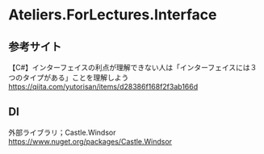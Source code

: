 # Ateliers.ForLectures.Interface

## 参考サイト

【C#】インターフェイスの利点が理解できない人は「インターフェイスには３つのタイプがある」ことを理解しよう
https://qiita.com/yutorisan/items/d28386f168f2f3ab166d


## DI

外部ライブラリ；Castle.Windsor
https://www.nuget.org/packages/Castle.Windsor
